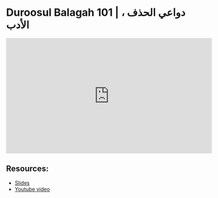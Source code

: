 # Duroosul Balagah 101 | دواعي الحذف ، الأدب
                
<iframe width="560" height="315" src="https://www.youtube-nocookie.com/embed/ST9VudVHWB0?start=0" frameborder="0" allow="accelerometer; autoplay; encrypted-media; gyroscope; picture-in-picture" allowfullscreen="allowfullscreen">
</iframe><BR>

## Resources:
- [Slides](https://github.com/arshare/resources_balagha_pdfs)
- [Youtube video](https://www.youtube.com/watch?v=ST9VudVHWB0&list=PLzn0qdi6JpdvvXVuJ7kIusNquSxeyKJvc)

